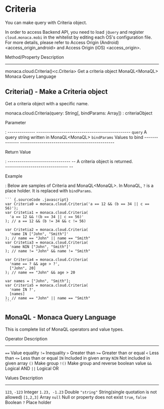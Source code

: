 Criteria
========

You can make query with Criteria object.

<div class="admonition note">

In order to access Backend API, you need to load `jQuery` and register
`cloud.monaca.mobi` in the whitelist by editing each OS's configuration
file. For more details, please refer to
Access Origin (Android) &lt;access\_origin\_android&gt; and
Access Origin (iOS) &lt;access\_origin&gt;.

</div>

  Method/Property                             Description
  ------------------------------------------- -----------------------
  monaca.cloud.Criteria()&lt;c.Criteria&gt;   Get a criteria object
  MonaQL&lt;MonaQL&gt;                        Monaca Query Language

Criteria() - Make a Criteria object
-----------------------------------

Get a criteria object with a specific name.

monaca.cloud.Criteria(query: String\[, bindParams: Array\]) : criteriaObject

Parameter

:   -------------- ------------------------------------------------
      `query`        A query string written in MonaQL&lt;MonaQL&gt;
      `bindParams`   Values to bind
      -------------- ------------------------------------------------

Return Value

:   -------------------------------- --
      A criteria object is returned.   
      -------------------------------- --

Example

:   Below are samples of Criteria and MonaQL&lt;MonaQL&gt;. In MonaQL,
    `?` is a place holder. It is replaced with `bindParams`.

    ``` {.sourceCode .javascript}
    var Criteria0 = monaca.cloud.Criteria('a == 12 && (b == 34 || c == 56)');
    var Critetia1 = monaca.cloud.Criteria(
      'a == 12 && !(b == 34 || c == 56)'
    ); // a == 12 && (b != 34 && c != 56)

    var Critetia2 = monaca.cloud.Criteria(
      'name IN ["John", "Smith"]'
    ); // name == "John" || name == "Smith"
    var Critetia3 = monaca.cloud.Criteria(
      'name NIN ["John", "Smith"]'
    ); // name != "John" && name != "Smith"

    var Criteria4 = monaca.cloud.Criteria(
      'name == ? && age > ?',
      ["John", 20]
    ); // name == "John" && age > 20

    var names = ["John", "Smith"];
    var Criteria5 = monaca.cloud.Criteria(
      'name IN ?',
      [names]
    ); // name == "John" || name == "Smith"
    ```

MonaQL - Monaca Query Language
------------------------------

This is complete list of MonaQL operators and value types.

  Operator   Description
  ---------- --------------------------------------
  `==`       Value equality
  `!=`       Inequality
  `>`        Greater than
  `>=`       Greater than or equal
  `<`        Less than
  `<=`       Less than or equal
  `IN`       Included in given array
  `NIN`      Not included in given array
  `()`       Make group
  `!()`      Make group and reverse boolean value
  `&&`       Logical AND
  `||`       Logical OR

  Values            Description
  ----------------- -----------------------------------------
  `123`, `-123`     Integer
  `1.23, -1.23`     Double
  `"string"`        String(single quotation is not allowed)
  `[1,2,3]`         Array
  `null`            Null or property does not exist
  `true`, `false`   Boolean
  `?`               Place holder


